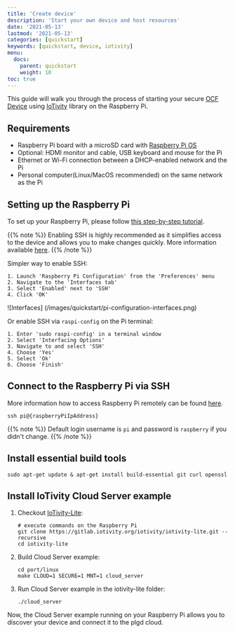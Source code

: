 ```yaml
---
title: 'Create device'
description: 'Start your own device and host resources'
date: '2021-05-13'
lastmod: '2021-05-13'
categories: [quickstart]
keywords: [quickstart, device, iotivity]
menu:
  docs:
    parent: quickstart
    weight: 10
toc: true
---
```

This guide will walk you through the process of starting your secure [OCF Device](https://openconnectivity.org/specs/OCF_Device_Specification_v2.2.3.pdf) using [IoTivity](https://iotivity.org/) library on the Raspberry Pi.

## Requirements
- Raspberry Pi board with a microSD card with [Raspberry Pi OS](https://www.raspberrypi.org/software/operating-systems/#raspberry-pi-os-32-bit)
- Optional: HDMI monitor and cable, USB keyboard and mouse for the Pi
- Ethernet or Wi-Fi connection between a DHCP-enabled network and the Pi
- Personal computer(Linux/MacOS recommended) on the same network as the Pi

## Setting up the Raspberry Pi
To set up your Raspberry Pi, please follow [this step-by-step tutorial](https://projects.raspberrypi.org/en/projects/raspberry-pi-setting-up).
    
{{% note %}}
Enabling SSH is highly recommended as it simplifies access to the device and allows you to make changes quickly. More information available [here](https://www.raspberrypi.org/documentation/remote-access/ssh/README.md).
{{% /note %}}

Simpler way to enable SSH:
```
1. Launch 'Raspberry Pi Configuration' from the 'Preferences' menu
2. Navigate to the 'Interfaces tab'
3. Select 'Enabled' next to 'SSH'
4. Click 'OK'
```

![Interfaces] (/images/quickstart/pi-configuration-interfaces.png)

Or enable SSH via `raspi-config` on the Pi terminal:
```
1. Enter 'sudo raspi-config' in a terminal window
2. Select 'Interfacing Options'
3. Navigate to and select 'SSH'
4. Choose 'Yes'
5. Select 'Ok'
6. Choose 'Finish'
```

## Connect to the Raspberry Pi via SSH
More information how to access Raspberry Pi remotely can be found [here](https://www.raspberrypi.org/documentation/remote-access/ssh/unix.md).

```shell script
ssh pi@{raspberryPiIpAddress}  
```
{{% note %}}
Default login username is `pi` and password is `raspberry` if you didn't change.
{{% /note %}}

## Install essential build tools
```shell script
sudo apt-get update & apt-get install build-essential git curl openssl
```

## Install IoTivity Cloud Server example 
1. Checkout [IoTivity-Lite](https://github.com/iotivity/iotivity-lite):
    ```shell script
    # execute commands on the Raspberry Pi
    git clone https://gitlab.iotivity.org/iotivity/iotivity-lite.git --recursive
    cd iotivity-lite
    ```

2. Build Cloud Server example:
    ```shell script
    cd port/linux
    make CLOUD=1 SECURE=1 MNT=1 cloud_server 
    ```   

3. Run Cloud Server example in the iotivity-lite folder:
    ```shell script
    ./cloud_server 
    ```
    
Now, the Cloud Server example running on your Raspberry Pi allows you to discover your device and connect it to the plgd cloud.
